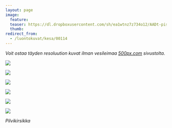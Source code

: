 ```yaml
---
layout: page
image:
  feature:
  teaser: https://dl.dropboxusercontent.com/sh/ea1wtnz7z734o12/AADt-pisUHYZdyN2DDz_rJ_da/luontokuvat/kes%C3%A4/8/DS34049-245px.jpg
  thumb:
redirect_from:
  - /luontokuvat/kesa/00114
---
```


*Voit ostaa täyden resoluution kuvat ilman vesileimaa [500px.com](https://500px.com/minimuutticom/galleries/cherries) sivustolta.*

[![](https://dl.dropboxusercontent.com/sh/ea1wtnz7z734o12/AAD_H5aLGgFvVDZxuzNmUdo1a/luontokuvat/kes%C3%A4/8/DS34113-800px.jpg)](https://dl.dropboxusercontent.com/sh/ea1wtnz7z734o12/AADaTcQPToalrRca5iRDpjXDa/luontokuvat/kes%C3%A4/8/DS34113.jpg)

[![](https://dl.dropboxusercontent.com/sh/ea1wtnz7z734o12/AAALYqzSmykt9wMpQQi_6MOPa/luontokuvat/kes%C3%A4/8/DS34079-800px.jpg)](https://dl.dropboxusercontent.com/sh/ea1wtnz7z734o12/AACwfbNkVPeQ95pNIEcXVqIua/luontokuvat/kes%C3%A4/8/DS34079.jpg)

[![](https://dl.dropboxusercontent.com/sh/ea1wtnz7z734o12/AADbxH9FB9xT4neLFUMvt23Oa/luontokuvat/kes%C3%A4/8/DS34059-800px.jpg)](https://dl.dropboxusercontent.com/sh/ea1wtnz7z734o12/AAAHPXQzAmqKWHxEEdiFnOIwa/luontokuvat/kes%C3%A4/8/DS34059.jpg)

[![](https://dl.dropboxusercontent.com/sh/ea1wtnz7z734o12/AABny_dVSvtB3Kbxl8ztGTbLa/luontokuvat/kes%C3%A4/8/DS34057-800px.jpg)](https://dl.dropboxusercontent.com/sh/ea1wtnz7z734o12/AABpyGDh-dmXSyT6Wq9s72iaa/luontokuvat/kes%C3%A4/8/DS34057.jpg)

[![](https://dl.dropboxusercontent.com/sh/ea1wtnz7z734o12/AADnPjPAIbdABKOacjIfdV1ia/luontokuvat/kes%C3%A4/8/DS34054-800px.jpg)](https://dl.dropboxusercontent.com/sh/ea1wtnz7z734o12/AABfr7pFDF5fg7F7IBBL041ja/luontokuvat/kes%C3%A4/8/DS34054.jpg)

[![](https://dl.dropboxusercontent.com/sh/ea1wtnz7z734o12/AABqtzwIcO6irThK_ChmBIP4a/luontokuvat/kes%C3%A4/8/DS34049-800px.jpg)](https://dl.dropboxusercontent.com/sh/ea1wtnz7z734o12/AADvquQuQnFKWJXtlSO7IA80a/luontokuvat/kes%C3%A4/8/DS34049.jpg)

*Pilvikirsikka*
